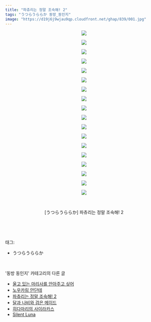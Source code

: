 ```yaml
---
title: "파츄리는 정말 조숙해! 2"
tags: "うつらうららか 동방_동인지"
image: "https://d19j6j9wjau9qp.cloudfront.net/ghap/839/001.jpg"
---
```

<div class="article">
<p style="text-align: center; clear: none; float: none;"><img src="{{ site.imgserver8 }}/ghap/839/001.jpg"/></p>
<p style="text-align: center; clear: none; float: none;"><img src="{{ site.imgserver8 }}/ghap/839/002.jpg"/></p>
<p style="text-align: center; clear: none; float: none;"><img src="{{ site.imgserver8 }}/ghap/839/003.jpg"/></p>
<p style="text-align: center; clear: none; float: none;"><img src="{{ site.imgserver8 }}/ghap/839/004.jpg"/></p>
<p style="text-align: center; clear: none; float: none;"><img src="{{ site.imgserver8 }}/ghap/839/005.jpg"/></p>
<p style="text-align: center; clear: none; float: none;"><img src="{{ site.imgserver8 }}/ghap/839/006.jpg"/></p>
<p style="text-align: center; clear: none; float: none;"><img src="{{ site.imgserver8 }}/ghap/839/007.jpg"/></p>
<p style="text-align: center; clear: none; float: none;"><img src="{{ site.imgserver8 }}/ghap/839/008.jpg"/></p>
<p style="text-align: center; clear: none; float: none;"><img src="{{ site.imgserver8 }}/ghap/839/009.jpg"/></p>
<p style="text-align: center; clear: none; float: none;"><img src="{{ site.imgserver8 }}/ghap/839/010.jpg"/></p>
<p style="text-align: center; clear: none; float: none;"><img src="{{ site.imgserver8 }}/ghap/839/011.jpg"/></p>
<p style="text-align: center; clear: none; float: none;"><img src="{{ site.imgserver8 }}/ghap/839/012.jpg"/></p>
<p style="text-align: center; clear: none; float: none;"><img src="{{ site.imgserver8 }}/ghap/839/013.jpg"/></p>
<p style="text-align: center; clear: none; float: none;"><img src="{{ site.imgserver8 }}/ghap/839/014.jpg"/></p>
<p style="text-align: center; clear: none; float: none;"><img src="{{ site.imgserver8 }}/ghap/839/015.jpg"/></p>
<p style="text-align: center; clear: none; float: none;"><img src="{{ site.imgserver8 }}/ghap/839/016.jpg"/></p>
<p style="text-align: center; clear: none; float: none;"><img src="{{ site.imgserver8 }}/ghap/839/017.jpg"/></p>
<p style="text-align: center; clear: none; float: none;"><img src="{{ site.imgserver8 }}/ghap/839/018.jpg"/></p>
<p style="text-align: center; clear: none; float: none;"><br/></p>
<p style="text-align: center; clear: none; float: none;">[うつらうららか] 파츄리는 정말 조숙해! 2</p>
<p><br/></p>
</div><br/>
<div class="tagTrail">
<p>태그: </p>
<ul>
<li>うつらうららか</li>
</ul>
</div><br/>
<div class="another">
<p>'동방 동인지' 카테고리의 다른 글</p>
<ul>
<li><a href="/ghap_841">울고 있는 마리사를 안아주고 싶어</a></li>
<li><a href="/ghap_840">노우카링 안단테</a></li>
<li><a href="/ghap_839">파츄리는 정말 조숙해! 2</a></li>
<li><a href="/ghap_838">달과 나비와 검은 메이드</a></li>
<li><a href="/ghap_835">히다마리의 사이라카스</a></li>
<li><a href="/ghap_834">Silent Luna</a></li>
</ul>
</div><br/>
<div class="cb_module cb_fluid">
<div class="cb_wrt cb_profile">
</div><!-- commentList close -->
</div><br/>
